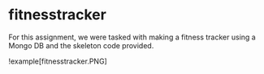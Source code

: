 # fitnesstracker

For this assignment, we were tasked with making a fitness tracker using a Mongo DB and the skeleton code provided.

!example[fitnesstracker.PNG]
